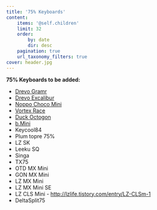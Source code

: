 ```yaml
---
title: '75% Keyboards'
content:
    items: '@self.children'
    limit: 32
    order:
        by: date
        dir: desc
    pagination: true
    url_taxonomy_filters: true
cover: header.jpg
---
```


**75% Keyboards to be added:** 
- [Drevo Gramr]()
- [Drevo Excalibur]()
- [Noppo Choco Mini]()
- [Vortex Race]()
- [Duck Octogon]()
- [b.Mini]()
- Keycool84
- Plum topre 75%
- LZ SK
- Leeku SQ
- Singa
- TX75
- OTD MX Mini
- GON MX Mini
- LZ MX Mini 
- LZ MX Mini SE
- LZ CLS Mini - http://lzlife.tistory.com/entry/LZ-CLSm-1
- DeltaSplit75